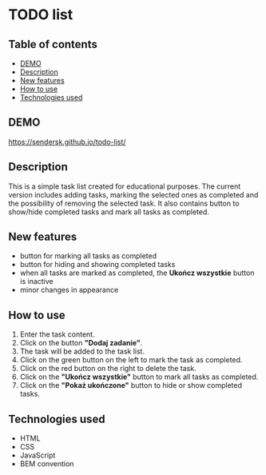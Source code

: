 # TODO list

## Table of contents

- [DEMO](#demo)
- [Description](#description)
- [New features](#new-features)
- [How to use](#how-to-use) 
- [Technologies used](#technologies-used)

## DEMO

https://sendersk.github.io/todo-list/

## Description

This is a simple task list created for educational purposes. The current version includes adding tasks, marking the selected ones as completed and the possibility of removing the selected task. It also contains button to show/hide completed tasks and mark all tasks as completed.

## New features

- button for marking all tasks as completed 
- button for hiding and showing completed tasks
- when all tasks are marked as completed, the **Ukończ wszystkie** button is inactive
- minor changes in appearance

## How to use

1. Enter the task content.
2. Click on the button **"Dodaj zadanie"**.
3. The task will be added to the task list.
4. Click on the green button on the left to mark the task as completed.
5. Click on the red button on the right to delete the task. 
6. Click on the **"Ukończ wszystkie"** button to mark all tasks as completed.
7. Click on the **"Pokaż ukończone"** button to hide or show completed tasks.

## Technologies used 

- HTML
- CSS
- JavaScript
- BEM convention
